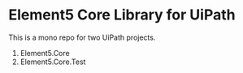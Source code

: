 # Element5 Core Library for UiPath

This is a mono repo for two UiPath projects. 
1. Element5.Core
2. Element5.Core.Test

